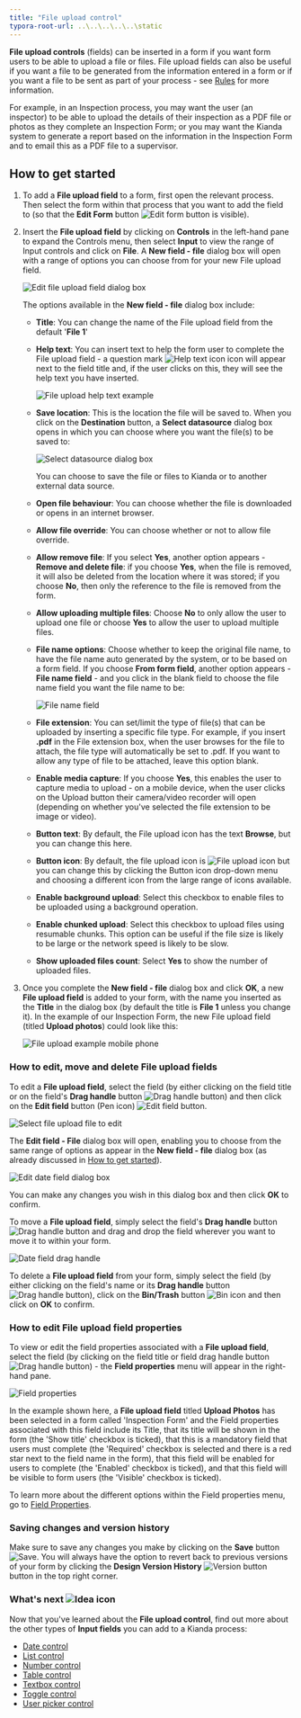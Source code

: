 ```yaml
---
title: "File upload control"
typora-root-url: ..\..\..\..\..\static
---
```


**File upload controls** (fields) can be inserted in a form if you want form users to be able to upload a file or files. File upload fields can also be useful if you want a file to be generated from the information entered in a form or if you want a file to be sent as part of your process - see [Rules](/docs/platform/rules/) for more information. 

For example, in an Inspection process, you may want the user (an inspector) to be able to upload the details of their inspection as a PDF file or photos as they complete an Inspection Form; or you may want the Kianda system to generate a report based on the information in the Inspection Form and to email this as a PDF file to a supervisor.

## How to get started

1. To add a **File upload field** to a form, first open the relevant process. Then select the form within that process that you want to add the field to (so that the **Edit Form** button ![Edit form button](/images/penicon.png) is visible). 

2. Insert the **File upload field** by clicking on **Controls** in the left-hand pane to expand the Controls menu, then select **Input** to view the range of Input controls and click on **File**. A **New field - file** dialog box will open with a range of options you can choose from for your new File upload field.

   ![Edit file upload field dialog box](/images/New_File_Field_dialog_box.jpg)

   The options available in the **New field - file** dialog box include:

   - **Title**: You can change the name of the File upload field from the default '**File 1**'
   - **Help text**: You can insert text to help the form user to complete the File upload field - a question mark ![Help text icon](/images/Help_icon.jpg) icon will appear next to the field title and, if the user clicks on this, they will see the help text you have inserted.

   		![File upload help text example](/images/File_Upload_Help_Text.jpg)

   - **Save location**: This is the location the file will be saved to. When you click on the **Destination** button, a **Select datasource** dialog box opens in which you can choose where you want the file(s) to be saved to:

     ![Select datasource dialog box](/images/File_Upload_Select_Datasource.jpg)

     You can choose to save the file or files to Kianda or to another external data source.

   - **Open file behaviour**: You can choose whether the file is downloaded or opens in an internet browser.

   - **Allow file override**: You can choose whether or not to allow file override.

   - **Allow remove file**: If you select **Yes**, another option appears - **Remove and delete file**: if you choose **Yes**, when the file is removed, it will also be deleted from the location where it was stored; if you choose **No**, then only the reference to the file is removed from the form.

   - **Allow uploading multiple files**: Choose **No** to only allow the user to upload one file or choose **Yes** to allow the user to upload multiple files.

   - **File name options**: Choose whether to keep the original file name, to have the file name auto generated by the system, or to be based on a form field. If you choose **From form field**, another option appears - **File name field** - and you click in the blank field to choose the file name field you want the file name to be:

     ![File name field](/images/File_Name_Field.jpg)

   - **File extension**: You can set/limit the type of file(s) that can be uploaded by inserting a specific file type. For example, if you insert **.pdf** in the File extension box, when the user browses for the file to attach, the file type will automatically be set to .pdf. If you want to allow any type of file to be attached, leave this option blank.

   - **Enable media capture**: If you choose **Yes**, this enables the user to capture media to upload - on a mobile device, when the user clicks on the Upload button their camera/video recorder will open (depending on whether you've selected the file extension to be image or video).

   - **Button text**: By default, the File upload icon has the text **Browse**, but you can change this here.

   - **Button icon**: By default, the file upload icon is ![File upload icon](/images/File_Upload_Icon.jpg) but you can change this by clicking the Button icon drop-down menu and choosing a different icon from the large range of icons available.

   - **Enable background upload**: Select this checkbox to enable files to be uploaded using a background operation.

   - **Enable chunked upload**: Select this checkbox to upload files using resumable chunks. This option can be useful if the file size is likely to be large or the network speed is likely to be slow.

   - **Show uploaded files count**: Select **Yes** to show the number of uploaded files.

   

3. Once you complete the **New field - file** dialog box and click **OK**, a new **File upload field** is added to your form, with the name you inserted as the **Title** in the dialog box (by default the title is **File 1** unless you change it). In the example of our Inspection Form, the new File upload field (titled **Upload photos**) could look like this:

	![File upload example mobile phone](/images/File_Upload_Example_Mobile.jpg)

### How to edit, move and delete File upload fields

To edit a **File upload field**, select the field (by either clicking on the field title or on the field's **Drag handle** button ![Drag handle button](/images/draghandlewhite_frame.png)) and then click on the **Edit field** button (Pen icon) ![Edit field button](/images/penicon.png). 

![Select file upload file to edit](/images/File_Upload_Edit.jpg)

The **Edit field - File** dialog box will open, enabling you to choose from the same range of options as appear in the **New field - file** dialog box (as already discussed in [How to get started](/docs/platform/controls/input/file-upload#how-to-get-started)).

![Edit date field dialog box](/images/File_Upload_Edit_Field_dialog_box.jpg)

You can make any changes you wish in this dialog box and then click **OK** to confirm. 

To move a **File upload field**, simply select the field's **Drag handle** button ![Drag handle button](/images/draghandlewhite_frame.png) and drag and drop the field wherever you want to move it to within your form.

![Date field drag handle](/images/Upload_File_Move_draghandle.jpg)

To delete a **File upload field** from your form, simply select the field (by either clicking on the field's name or its **Drag handle** button ![Drag handle button](/images/draghandlewhite_frame.png)), click on the **Bin/Trash** button ![Bin icon](/images/binicon.png) and then click on **OK** to confirm.

### How to edit File upload field properties ###
To view or edit the field properties associated with a **File upload field**, select the field (by clicking on the field title or field drag handle button ![Drag handle button](/images/draghandlewhite_frame.png)) - the **Field properties** menu will appear in the right-hand pane.

![Field properties](/images/File_Upload_Field_Properties.jpg)

In the example shown here, a **File upload field** titled **Upload Photos** has been selected in a form called 'Inspection Form' and the Field properties associated with this field include its Title, that its title will be shown in the form (the 'Show title' checkbox is ticked), that this is a mandatory field that users must complete (the 'Required' checkbox is selected and there is a red star next to the field name in the form), that this field will be enabled for users to complete (the 'Enabled' checkbox is ticked), and that this field will be visible to form users (the 'Visible' checkbox is ticked).

To learn more about the different options within the Field properties menu, go to [Field Properties](/docs/platform/controls/properties#field-properties).

### Saving changes and version history ###
Make sure to save any changes you make by clicking on the **Save** button ![Save](/images/saveprocess.png). You will always have the option to revert back to previous versions of your form by clicking the **Design Version History** ![Version button](/images/version8.png) button in the top right corner.



### What's next  ![Idea icon](/images/18.png) ###

Now that you've learned about the **File upload control**, find out more about the other types of **Input fields** you can add to a Kianda process:

- [Date control](/docs/platform/controls/input/date/)
- [List control](/docs/platform/controls/input/list/)
- [Number control](/docs/platform/controls/input/number/)
- [Table control](/docs/platform/controls/input/table/)
- [Textbox control](/docs/platform/controls/input/textbox/)
- [Toggle control](/docs/platform/controls/input/toggle/)
- [User picker control](/docs/platform/controls/input/user-picker/)